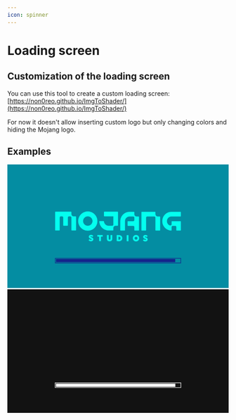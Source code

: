 ```yaml
---
icon: spinner
---
```


# Loading screen

## Customization of the loading screen

You can use this tool to create a custom loading screen: [https://non0reo.github.io/ImgToShader/](https://non0reo.github.io/ImgToShader/)


<Warning>
For now it doesn't allow inserting custom logo but only changing colors and hiding the Mojang logo.
</Warning>


## Examples

<img src="assets/images/image (231).png" alt="" />

<img src="assets/images/image (232).png" alt="" />
